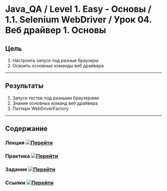 # Java_QA / Level 1. Easy - Основы / 1.1. Selenium WebDriver / Урок 04. Веб драйвер 1. Основы

## Цель

1. Настроить запуск под разные браузеры
2. Освоить основные команды веб драйвера

***

## Результаты 

1. Запуск тестов под разными браузерами
2. Знание основных команд веб драйвера
3. Паттерн WebDriverFactory

***

## Содержание

### Лекция [![Перейти](https://img.shields.io/badge/-%D0%9F%D0%B5%D1%80%D0%B5%D0%B9%D1%82%D0%B8-blue)](1.%20Лекция.md)
           


### Практика [![Перейти](https://img.shields.io/badge/-%D0%9F%D0%B5%D1%80%D0%B5%D0%B9%D1%82%D0%B8-blue)](2.%20Практика.md)



### Задание [![Перейти](https://img.shields.io/badge/-%D0%9F%D0%B5%D1%80%D0%B5%D0%B9%D1%82%D0%B8-blue)](3.%20Задание.md)

### Ссылки [![Перейти](https://img.shields.io/badge/-%D0%9F%D0%B5%D1%80%D0%B5%D0%B9%D1%82%D0%B8-blue)](4.%20Ссылки.md)